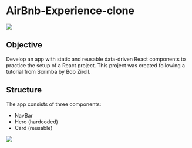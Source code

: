 # AirBnb-Experience-clone

<img src="https://user-images.githubusercontent.com/99111208/165717547-523f6368-556b-41b6-8f6d-e72b520591c4.png">

## Objective

Develop an app with static and reusable data-driven React components to practice the setup of a React project. This project was created following a tutorial from Scrimba by Bob Ziroll.

## Structure

The app consists of three components:
* NavBar
* Hero (hardcoded)
* Card (reusable)

<img src="https://user-images.githubusercontent.com/99111208/165701436-eac9c5f4-794a-49c2-bac7-fef1784f1f28.png">
